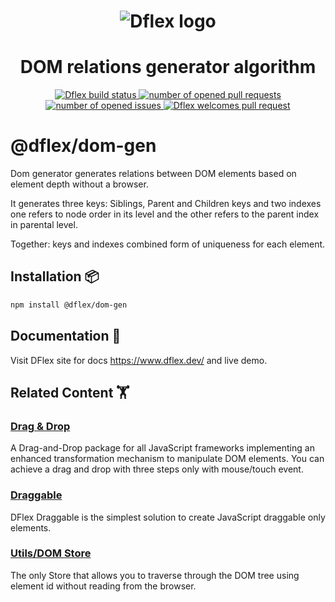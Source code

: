 <h1 align="center">
  <img
  src="https://raw.githubusercontent.com/jalal246/dflex/master/DFlex-readme.png"
  alt="Dflex logo" />
</h1>

<h1 align="center">DOM relations generator algorithm</h1>

<p align="center">
  <a href="https://github.com/dflex-js/dflex">
    <img
    src="https://img.shields.io/github/workflow/status/dflex-js/dflex/Unit Test"
    alt="Dflex build status" />
  </a>
  <a href="https://github.com/dflex-js/dflex/pulls">
    <img
    src="https://img.shields.io/github/issues-pr/dflex-js/dflex"
    alt="number of opened pull requests"/>
  </a>
  <a href="https://github.com/dflex-js/dflex/issues">
  <img
    src="https://img.shields.io/github/issues/dflex-js/dflex"
    alt="number of opened issues"/>
  </a>
  <a href="https://github.com/dflex-js/dflex/pulls">
   <img
   src="https://img.shields.io/badge/PRs-welcome-brightgreen.svg"
   alt="Dflex welcomes pull request" />
  </a>
</p>

# @dflex/dom-gen

Dom generator generates relations between DOM elements based on element depth
without a browser.

It generates three keys: Siblings, Parent and Children keys and two indexes one
refers to node order in its level and the other refers to the parent index in
parental level.

Together: keys and indexes combined form of uniqueness for each element.

## Installation 📦

```bash
npm install @dflex/dom-gen
```

## Documentation 📖

Visit DFlex site for docs <https://www.dflex.dev/> and live demo.

## Related Content 🏋️‍

### [**Drag & Drop**](https://github.com/dflex-js/dflex/tree/master/packages/dnd)

A Drag-and-Drop package for all JavaScript frameworks implementing an enhanced
transformation mechanism to manipulate DOM elements. You can achieve a drag and
drop with three steps only with mouse/touch event.

### [**Draggable**](https://github.com/dflex-js/dflex/tree/master/packages/dnd)

DFlex Draggable is the simplest solution to create JavaScript draggable only elements.

### [**Utils/DOM Store**](https://github.com/dflex-js/dflex/tree/master/packages/store)

The only Store that allows you to traverse through the DOM tree using element id
without reading from the browser.
